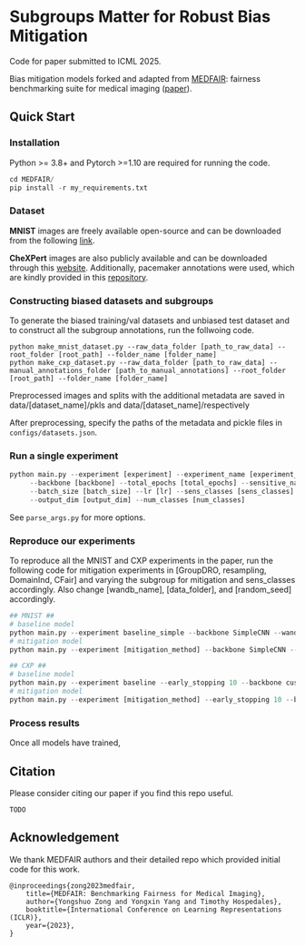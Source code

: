 # Subgroups Matter for Robust Bias Mitigation

Code for paper submitted to ICML 2025.

Bias mitigation models forked and adapted from [MEDFAIR](https://github.com/ys-zong/MEDFAIR/blob/main/): fairness benchmarking suite for medical imaging ([paper](https://arxiv.org/abs/2210.01725)). 

## Quick Start

### Installation
Python >= 3.8+ and Pytorch >=1.10 are required for running the code.

```python
cd MEDFAIR/
pip install -r my_requirements.txt
```

### Dataset

**MNIST** images are freely available open-source and can be downloaded from the following [link](https://www.kaggle.com/datasets/hojjatk/mnist-dataset).

**CheXPert** images are also publicly available and can be downloaded through this [website](https://stanfordmlgroup.github.io/competitions/chexpert/). 
Additionally, pacemaker annotations were used, which are kindly provided in this [repository](https://github.com/HarryAnthony/Mahalanobis-OOD-detection).

### Constructing biased datasets and subgroups

To generate the biased training/val datasets and unbiased test dataset and to construct all the subgroup annotations, run the follwoing code. 
```
python make_mnist_dataset.py --raw_data_folder [path_to_raw_data] --root_folder [root_path] --folder_name [folder_name]
python make_cxp_dataset.py --raw_data_folder [path_to_raw_data] --manual_annotations_folder [path_to_manual_annotations] --root_folder [root_path] --folder_name [folder_name]
```

Preprocessed images and splits with the additional metadata are saved in data/[dataset_name]/pkls and data/[dataset_name]/respectively
 
After preprocessing, specify the paths of the metadata and pickle files in `configs/datasets.json`.

### Run a single experiment

```python
python main.py --experiment [experiment] --experiment_name [experiment_name] --dataset_name [dataset_name] \
     --backbone [backbone] --total_epochs [total_epochs] --sensitive_name [sensitive_name] \
     --batch_size [batch_size] --lr [lr] --sens_classes [sens_classes]  --val_strategy [val_strategy] \
     --output_dim [output_dim] --num_classes [num_classes]
```

See `parse_args.py` for more options.

### Reproduce our experiments

To reproduce all the MNIST and CXP experiments in the paper, run the following code for mitigation experiments in [GroupDRO, resampling, DomainInd, CFair] and varying the subgroup for mitigation and sens_classes accordingly. Also change [wandb_name], [data_folder], and [random_seed] accordingly.


```python
## MNIST ##
# baseline model
python main.py --experiment baseline_simple --backbone SimpleCNN --wandb_name [wandb_name] --groupdro_adj 1 --early_stopping 50 --dataset_name MNIST --data_folder [data_folder] --is_small True --total_epochs 50 --batch_size 128 --lr 0.001 --output_dim 1 --num_classes 1  --random_seed [random_seed]
# mitigation model
python main.py --experiment [mitigation_method] --backbone SimpleCNN --wandb_name [wandb_name] --early_stopping 50 --dataset_name MNIST --data_folder [data_folder] --is_small True --total_epochs 50 --sensitive_name [subgroup] --sens_classes [n_subgroups] --batch_size 128 --lr 0.001 --output_dim 1 --num_classes 1  --random_seed [random_seed]

## CXP ##
# baseline model
python main.py --experiment baseline --early_stopping 10 --backbone cusDenseNet121 --wandb_name [wandb_name] --early_stopping 10 --dataset_name CXP --data_folder [data_folder] --pretrained True --total_epochs 100 --batch_size 256 --lr 0.0005 --output_dim 1 --num_classes 1 --random_seed [random_seed]
# mitigation model
python main.py --experiment [mitigation_method] --early_stopping 10 --backbone cusDenseNet121 --wandb_name [wandb_name] --early_stopping 10 --dataset_name CXP --data_folder [data_folder] --pretrained True --total_epochs 100 --sensitive_name [subgroup] --sens_classes [n_subgroups] --batch_size 256 --lr 0.0005 --output_dim 1 --num_classes 1 --random_seed [random_seed]
```


### Process results

Once all models have trained, 

## Citation
Please consider citing our paper if you find this repo useful.
```
TODO
```
## Acknowledgement

We thank MEDFAIR authors and their detailed repo which provided initial code for this work.
```
@inproceedings{zong2023medfair,
    title={MEDFAIR: Benchmarking Fairness for Medical Imaging},
    author={Yongshuo Zong and Yongxin Yang and Timothy Hospedales},
    booktitle={International Conference on Learning Representations (ICLR)},
    year={2023},
}
```

